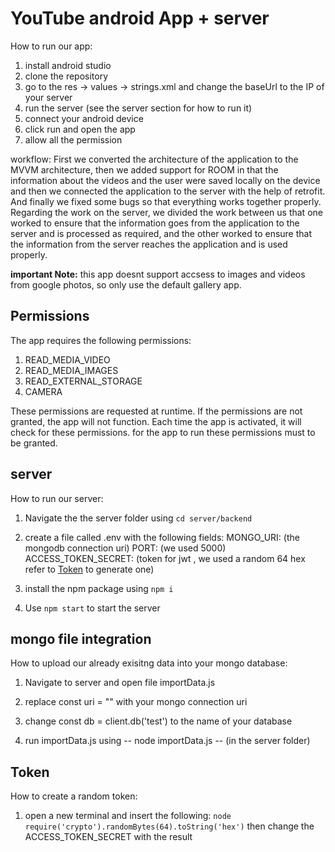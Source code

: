 # YouTube android App + server

How to run our app:
1. install android studio
2. clone the repository
3. go to the res -> values -> strings.xml and change the baseUrl to the IP of your server
4. run the server (see the server section for how to run it)
5. connect your android device
6. click run and open the app
7. allow all the permission

workflow:
First we converted the architecture of the application to the MVVM architecture, then we added support for ROOM in that the information about the videos and the user were saved locally on the device and then we connected the application to the server with the help of retrofit. And finally we fixed some bugs so that everything works together properly. 
Regarding the work on the server, we divided the work between us that one worked to ensure that the information goes from the application to the server and is processed as required, and the other worked to ensure that the information from the server reaches the application and is used properly.

**important Note:**  this app doesnt support accsess to images and videos from google photos, so only use the default gallery app.

## Permissions
The app requires the following permissions:

1. READ_MEDIA_VIDEO
2. READ_MEDIA_IMAGES
3. READ_EXTERNAL_STORAGE
4. CAMERA

These permissions are requested at runtime. If the permissions are not granted, the app will not function. Each time the app is activated, it will check for these permissions.
for the app to run these permissions must to be granted.

## server

How to run our server:

  1. Navigate the the server folder using `cd server/backend`

  2. create a file called .env with the following fields: MONGO_URI: (the mongodb connection uri) PORT: (we used 5000) ACCESS_TOKEN_SECRET: (token for jwt , we used a random 64 hex             refer to [Token](#Token) to generate one)

  3. install the npm package using `npm i`
  
  4. Use `npm start` to start the server

  

## mongo file integration
How to upload our already exisitng data into your mongo database:

  1. Navigate to server and open file importData.js
  
  2. replace const uri = "" with your mongo connection uri
  
  3. change const db = client.db('test') to the name of your database
  
  4. run importData.js using --  node importData.js  --  (in the server folder)

## Token 
How to create a random token:

  1. open a new terminal and insert the following: `node require('crypto').randomBytes(64).toString('hex')` then change the ACCESS_TOKEN_SECRET with the result
